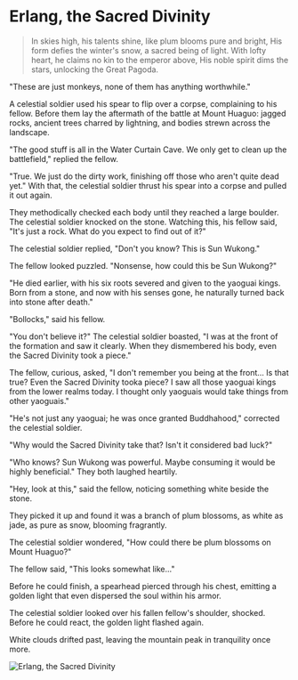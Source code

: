 # Erlang, the Sacred Divinity

> In skies high, his talents shine, like plum blooms pure and bright,
> His form defies the winter's snow, a sacred being of light.
> With lofty heart, he claims no kin to the emperor above,
> His noble spirit dims the stars, unlocking the Great Pagoda.

"These are just monkeys, none of them has anything worthwhile."

A celestial soldier used his spear to flip over a corpse, complaining to his
fellow. Before them lay the aftermath of the battle at Mount Huaguo:
 jagged rocks, ancient trees charred by lightning, and bodies strewn across
the landscape.

"The good stuff is all in the Water Curtain Cave. We only get to clean up
the battlefield," replied the fellow.

"True. We just do the dirty work, finishing off those who aren't quite dead
yet." With that, the celestial soldier thrust his spear into a corpse and
pulled it out again.

They methodically checked each body until they reached a large boulder.
The celestial soldier knocked on the stone. Watching this, his fellow said,
"It's just a rock. What do you expect to find out of it?"

The celestial soldier replied, "Don't you know? This is Sun Wukong."

The fellow looked puzzled. "Nonsense, how could this be Sun Wukong?"

"He died earlier, with his six roots severed and given to the yaoguai kings.
 Born from a stone, and now with his senses gone, he naturally turned back
into stone after death."

"Bollocks," said his fellow.

"You don't believe it?" The celestial soldier boasted, "I was at the front of
the formation and saw it clearly. When they dismembered his body, even
the Sacred Divinity took a piece."

The fellow, curious, asked, "I don't remember you being at the front... Is
that true? Even the Sacred Divinity tooka piece? I saw all those yaoguai
kings from the lower realms today. I thought only yaoguais would take
things from other yaoguais."

"He's not just any yaoguai; he was once granted Buddhahood," corrected
the celestial soldier.

"Why would the Sacred Divinity take that? Isn't it considered bad luck?"

"Who knows? Sun Wukong was powerful. Maybe consuming it would be
highly beneficial." They both laughed heartily.

"Hey, look at this," said the fellow, noticing something white beside the
stone.

They picked it up and found it was a branch of plum blossoms, as white as
jade, as pure as snow, blooming fragrantly.

The celestial soldier wondered, "How could there be plum blossoms on
Mount Huaguo?"

The fellow said, "This looks somewhat like..."

Before he could finish, a spearhead pierced through his chest, emitting a
golden light that even dispersed the soul within his armor.

The celestial soldier looked over his fallen fellow's shoulder, shocked.
Before he could react, the golden light flashed again.

White clouds drifted past, leaving the mountain peak in tranquility once
more.

![Erlang, the Sacred Divinity](/image-20240828221547637.png)